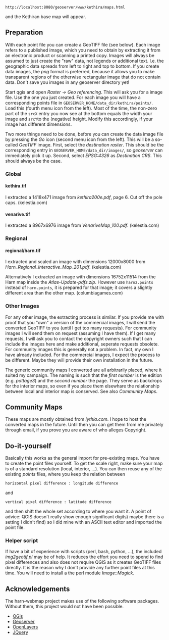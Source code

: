 ```
http://localhost:8080/geoserver/www/kethira/maps.html
```
and the Kethiran base map will appear.

## Preparation

With each point file you can create a GeoTIFF file (see below).  Each
image refers to a published image, which you need to obtain by
extracting it from an electronic product or scanning a printed copy.
Images will always be assumed to just create the "raw" data, not
legends or additional text.  I.e. the geographic data spreads from
left to right and top to bottom.  If you create data images, the _png_
format is preferred, because it allows you to make transparent regions
of the otherwise rectangular image that do not contain data.  Don't
save you images in any geoserver directory yet!

Start qgis and open _Raster -> Geo referencing_.  This will ask you
for a image file.  Use the one you just created.  For each image you
will have a corresponding points file in
`GEOSERVER_HOME/data_dir/kethira/points/`.  Load this (fourth menu
icon from the left).  Most of the time, the non-zero part of the
`srcX` entry you now see at the bottom equals the width your image and
`srcY`to the (negative) height.  Modify this accordingly, if your
image has different dimensions.

Two more things need to be done, before you can create the data image
file by pressing the _Go_ icon (second menu icon from the left).  This
will be a so-called _GeoTIFF_ image.  First, select the _destination
raster_.  This should be the corresponding entry in
`GEOSERVER_HOME/data_dir/images/`, so _geoserver_ can immediately pick
it up.  Second, select _EPSG:4326_ as _Destination CRS_.  This should
always be the case.

### Global

#### kethira.tif

I extracted a 1418x471 image from _kethira200e.pdf_, page 6.  Cut off
the pole caps.  (kelestia.com)

#### venarive.tif

I extracted a 8967x6976 image from _VenariveMap_100.pdf_.
(kelestia.com)

### Regional

#### regional/harn.tif

I extracted and scaled an image with dimensions 12000x8000 from
_Harn_Regional_Interactive_Map_201.pdf_.  (kelestia.com)

Alternatively I extracted an image with dimensions 16752x11514 from
the Harn map inside the _Atlas-Update-pdfs.zip_.  However use
`harn2.points` instead of `harn.points`, it is prepared for that
image; it covers a slightly different area than the other map.
(columbiagames.com)

### Other Images

For any other image, the extracting process is similar.  If you
provide me with proof that you "own" a version of the commercial
images, I will send the converted GeoTIFF to you (until I get too many
requests).  For community images I will send them on request (assuming
I have them).  If I get many requests, I will ask you to contact the
copyright owners such that I can include the images here and make
additional, seperate requests obsolete.  For community images this is
generally not a problem.  In fact, my own I have already included.
For the commercial images, I expect the process to be different.
Maybe they will provide their own installation in the future.

The generic community maps I converted are all arbitrarily placed,
where it suited my campaign.  The naming is such that the _first
number_ is the edition (e.g. _pottage3_) and the _second number_ the
page.  They serve as backdrops for the interior maps, so even if you
place them elsewhare the relationship between local and interior map
is conserved.  See also _Community Maps_.

## Community Maps

These maps are mostly obtained from _lythia.com_.  I hope to host the
converted maps in the future.  Until then you can get them from me
privately through email, if you prove you are aware of who alleges
Copyright.

## Do-it-yourself

Basically this works as the general import for pre-existing maps.  You
have to create the point files yourself.  To get the scale right, make
sure your map is of a standard resolution (local, interior, ...).  You
can then reuse any of the existing _points_ files, where you keep the
relation between

```
horizontal pixel difference : longitude difference
```

and

```
vertical pixel difference : latitude difference
```

and then shift the whole set according to where you want it.  A point
of advice: QGIS doesn't really show enough significant digits) maybe
there is a setting I didn't find) so I did mine with an ASCII text
editor and imported the point file.

### Helper script

If have a bit of experience with scripts (perl, bash, python, ...),
the included _img2geotif.pl_ may be of help.  It reduces the effort
you need to spend to find pixel differences and also does not require
QGIS as it creates GeoTIFF files directly.  It is the reason why I
don't provide any further point files at this time.  You will need to
install a the perl module _Image::Magick_.

## Acknowledgements

The harn-webmap project makes use of the following software packages.
Without them, this project would not have been possible.

* [QGis](https://www.qgis.org)
* [Geoserver](http://geoserver.org)
* [OpenLayers](https://openlayers.org)
* [JQuery](https://jquery.com)
